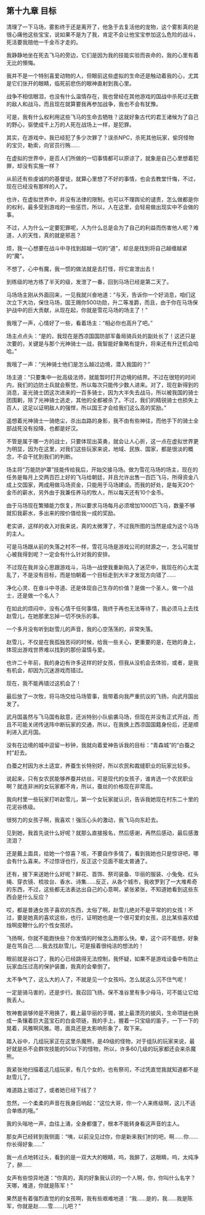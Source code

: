 ## 第十九章 目标

清理了一下马场，雾影终于还是离开了，他急于去复活他的宠物，这个雾影真的是很心痛他这些宝宝，说如果不是为了我，肯定不会让他宝宝参加这么危险的战斗，死活要我赔他一千金币才走的。

我静静地坐在死去飞马的旁边，它们是因为我的技能实验而丧命的，我的心里有着无比的懊悔。

我并不是一个特别喜爱动物的人，但眼前这些虚拟的生命还是触动着我的心，尤其是它们张开的眼睛，临死前悲伤的眼神直射到我心里。

战争不相信眼泪，也没有什么温情存在，我也曾经在其他游戏的国战中杀死过无数的敌人和战马，而且现在就算要我再参加战争，我也不会有犹豫。

可是，我有什么权利用这些飞马的生命去牺牲？这就好象古代的君王诸候为了自己的野心，驱使成千上万的人死在战场上一样，是犯罪。

其实，在游戏中，我已经犯了多少次罪了？误杀NPC，杀死其他玩家，偷窍怪物的宝贝，勒索，向官员行贿……

在虚拟的世界中，是否人们所做的一切事情都可以原谅了，就象是自己心里想着犯罪，却没有实施一样？

从前还有些虔诚的的基督徒，就算心里想了不好的事情，也会去教堂忏悔，不过，现在已经没有那样的人了。

也许，在虚拟世界中，并没有法律的限制，也可以不理舆论的谴责，怎么做都是你的权利，最多受到游戏的一些惩罚，所以，人在这里，会轻易做出现实中不会做的事。

不过，人为什么一定要犯罪呢，人为什么总是会为了自己的利益而伤害他人呢？难道，人的天性，真的就是邪恶？

烦，我一心想要在战斗中寻找到超越一切的“道”，却总是找到将自己越缠越紧的“魔”。

不想了，心中有魔，我一惯的做法就是去打怪，将它宣泄出去！

到练级的地方练了半天的级，发泄了一番，回到马场已经是第二天了。

马场场主刚从外面回来，一见我就兴奋地道：“与天，告诉你一个好消息，咱们这次立下大功，保住马场，国王赐你500功勋，升二等准爵，而且，由于你在马场保护战中的巨大贡献，从现在起，你就是雪花马场的场主了！”

我哦了一声，心情好了一些，看着场主：“相必你也高升了吧。”

场主点点头：“是的，我现在是西凉国国防部军备局骑兵处的副处长了！这还只是次要的，关键是与那个光神骑士一战，我智能好象略有提升，将来还有升迁机会哈哈。”

我哦了一声：“光神骑士他们是怎么越过边境，潜入我国的？”

场主道：“只要集中一批高级法师，就能暂时打开边境的结界。不过在很短的时间内，我们的边防士兵就会察觉，所以每次只能传少数人进来。对了，现在新得到的消息，圣光骑士团这次进来的一百多骑士，因为大半失去战马，所以被我国的骑士团围剿，除了光神骑士逃走，其他的全都被杀了。不过，我们的精锐骑士也损失上百人，这足以证明敌人的强悍，所以国王才会给我们这么高的奖励。”

遥想着光神骑士一骑绝尘，杀出血路的身影，我不由有些神往，而他手下的骑士全部战死没有投降，也都是好汉。

不管是属于哪一方的战士，只要体现出英勇，就会让人心折，这一点在虚拟世界更为明显，因为在这里，对我们这些玩家来说，地域、民族、国家，都是很淡的概念，不会干扰到我们的判断。

场主将“万能防护罩”技能传给我后，开始交接马场。做为雪花马场的场主，现在的任务是每月上交两百匹上好的飞马给朝廷，并且允许出售一百匹飞马，所得资金八成上交国家，两成用做马场资金，只能用于马场建设。而我的好处，是每天20个金币的薪水，另外由于我兼任养马的牧人，所以每天还有10个金币。

由于马场现在繁殖能力恢复，所以要求马场每月必须增加1000匹飞马，数量不够就扣我薪水，多出来的按价值给我一成的奖励。

老实讲，这样的收入对我来说，真的太微薄了，不过我所图的当然是成为这个马场的主人。

可是马场跟从前的失落之村不一样，雪花马场是游戏公司的财源之一，怎么可能甘心被我得到呢？一定会有什么针对我的安排。

不过现在我并没心思跟游戏斗，马场一战使我重新陷入了迷茫中，我现在的心太混乱了，不是没有目标，而是怕朝着一个目标走到大半才发现方向错了……

净化心灵、在奋斗中寻道、还是体现自己生存的价值？是做一个圣人，做一个战士，还是做一个名人？

在如此的烦闷中，没有心情干任何事情，我终于再也无法等待了，我必须马上去找赵雪儿，在她那里忘掉一切不快乐的事。

一个多月没有听到赵雪儿的声音，我的心空荡荡的，非常失落。

赵雪儿，不仅是在我孤独苦闷的时候，给我一些关心，更重要的是，在她的身上，体现出游戏世界难以找到的那份温情与爱。

也许二十年前，我的身边有许多这样的好女孩，但我从没机会去体验，或者，是我有机会，却因为沉迷游戏而错过。

现在，我不能再错过这机会了！

最后放了一次牧，将马场交给马场管事，我带着向我严重抗议的飞扬，向武月国出发了。

武月国虽然与飞马国有敌意，还派特别小队偷袭马场，但现在并没有正式开战，而且不可能关闭传送阵中断玩家的交通，所以，在我换上西凉国国籍身份后，还是顺利进入武月国。

没有在边境的城中逗留一秒钟，我就向着爱神告诉我的目标：“青森城”的“白蚕之村”赶去。

白蚕之村因为水土适宜，养蚕生长特别好，所以农民和裁缝职业的玩家比较多。

说起来，只有女农民能够养蚕并纺丝，可是现代的女孩子，谁肯选一个农民职业啊？就连非洲的女玩家都不肯，所以，蚕丝的价格现在非常高。

我向村里一些玩家打听赵雪儿，第一个女玩家就认识，告诉我她现在村东二十里的花泥谷练级。

很努力的女孩子啊，我喜欢！强压心头的激动，我飞马向东赶去。

见到她，我首先说什么好呢？就那么直接报名，然后感谢，再然后感动，最后感激流泪？

还是戴上面具，给她一个惊喜？咳，不要自作多情了，看到我她也只是惊讶吧，哪会有什么喜来。不过惊讶也行，反正这个见面不能太普通了。

还有，接下来送她什么好呢？鲜花、首饰、祭司装备、华丽的服装、小兔兔、红头绳、穿衣镜、梳妆台、香水、诗集……反正，从各个城市，我收罗到了一大堆希奇的东西，不过，这些都无法表达出自己的心意啊，紧张紧张，不知道她看到这些东西会是什么反应？

哎，都是普通女孩子喜欢的东西，太俗了啊，赵雪儿绝对不是平常的的女孩！不过，要是她真的喜欢这些，也行，证明她也是一个很可爱的女孩，总比某些喜欢蜡烛啊皮鞭什么的个性女孩好。

飞扬啊，你就不能跑快些？你发情的时候怎么跑那么快。晕，这个词不能想，好象是在骂自己……我去找赵雪儿，可是报着很纯洁的想法的！

眼前就是谷口了，我的心已经跳得无法控制，我怀疑，如果不是游戏设备中有防止玩家血压过高的保护装置，我真的会晕倒了。

太不争气了，这么大的人了，不就是见一个女孩吗，怎么就这么沉不住气呢！

一定是骑马害的，还是步行。我召回飞扬，保不准谷里有多少母马，可不能让它给我丢人。

牧神套装够帅是不用换了，戴上最华丽的手镯，披上最漂亮的披风，生命项链也换成一条镶着巨大蓝宝石的白金项链，我的手上，握着一只宝级的笛子，一下一下的晃着，风雅啊风雅。嗯，面具还是太影响形象了，取下来。

踏入谷中，几组玩家正在这里杀魔熊，是49级的怪物，对于组队的玩家来说，最好就是杀不会群攻技能的50以下的怪物，所以，许多60几级的玩家都还会来杀魔熊。

我紧张地扫描着这几组玩家，有几个女的，也有祭司，不过凭直觉我就知道都不是赵雪儿了。

难道路上错过了，或者她已经下线了？

忽然，一个柔柔的声音在我身后响起：“这位大哥，你一个人来练级啊，这儿不适合单练的哦。”

我的头嗡地一声，血往上涌，全身都僵了，根本不能转身看这声音的主人。

那女声已经转到我侧面：“咦，以前没见过你，你是新来我们村的吧，啊……你……你长得好象……”

我一点点地转过头，看到的是一双大大的眼睛，呜，我醉了，这眼睛，呜，太纯净了，醉……

女声有些惊异地道：“你真的，真的好象我认识的一个人啊，你，你叫什么名字？天哪，难道，你就是陈军！”

果然是有着强烈直觉的的女孩啊，我有些艰难地道：“我……是的，我……我是陈军，你就是赵……雪……儿吧？”

